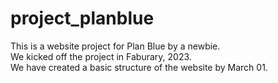 # project_planblue
 
This is a website project for Plan Blue by a newbie.<br>
We kicked off the project in Faburary, 2023. <br>
We have created a basic structure of the website by March 01.<br>
